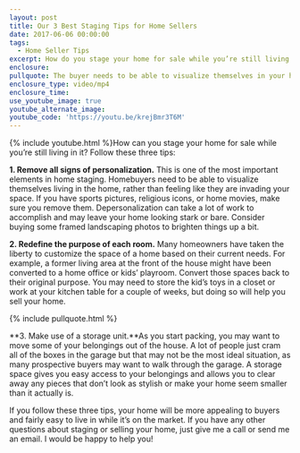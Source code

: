 ```yaml
---
layout: post
title: Our 3 Best Staging Tips for Home Sellers
date: 2017-06-06 00:00:00
tags:
  - Home Seller Tips
excerpt: How do you stage your home for sale while you’re still living in it?
enclosure:
pullquote: The buyer needs to be able to visualize themselves in your home.
enclosure_type: video/mp4
enclosure_time:
use_youtube_image: true
youtube_alternate_image:
youtube_code: 'https://youtu.be/krejBmr3T6M'
---
```



{% include youtube.html %}How can you stage your home for sale while you’re still living in it? Follow these three tips:

**1. Remove all signs of personalization.** This is one of the most important elements in home staging. Homebuyers need to be able to visualize themselves living in the home, rather than feeling like they are invading your space. If you have sports pictures, religious icons, or home movies, make sure you remove them. Depersonalization can take a lot of work to accomplish and may leave your home looking stark or bare. Consider buying some framed landscaping photos to brighten things up a bit.

**2. Redefine the purpose of each room.** Many homeowners have taken the liberty to customize the space of a home based on their current needs. For example, a former living area at the front of the house might have been converted to a home office or kids’ playroom. Convert those spaces back to their original purpose. You may need to store the kid’s toys in a closet or work at your kitchen table for a couple of weeks, but doing so will help you sell your home.

{% include pullquote.html %}

**3. Make use of a storage unit.**As you start packing, you may want to move some of your belongings out of the house. A lot of people just cram all of the boxes in the garage but that may not be the most ideal situation, as many prospective buyers may want to walk through the garage. A storage space gives you easy access to your belongings and allows you to clear away any pieces that don’t look as stylish or make your home seem smaller than it actually is.

If you follow these three tips, your home will be more appealing to buyers and fairly easy to live in while it’s on the market. If you have any other questions about staging or selling your home, just give me a call or send me an email. I would be happy to help you!